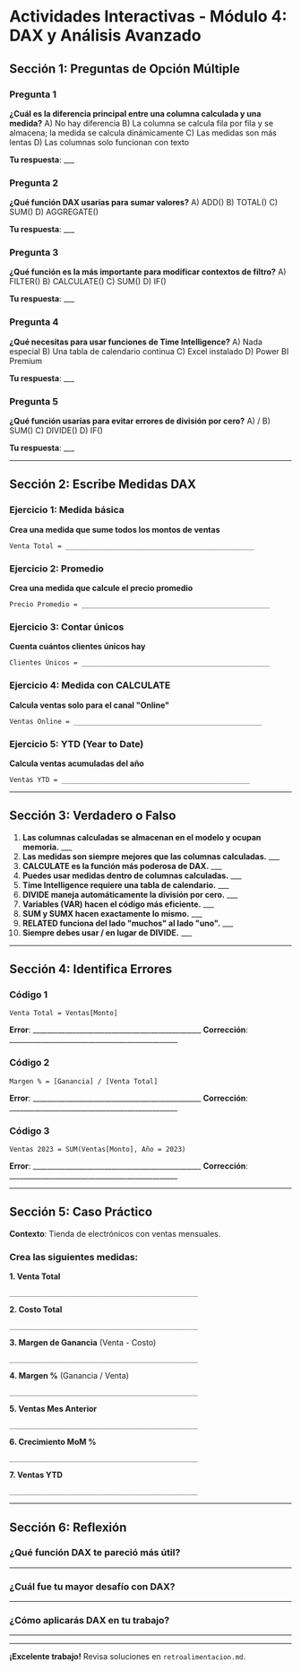 # Actividades Interactivas - Módulo 4: DAX y Análisis Avanzado

## Sección 1: Preguntas de Opción Múltiple

### Pregunta 1
**¿Cuál es la diferencia principal entre una columna calculada y una medida?**
A) No hay diferencia
B) La columna se calcula fila por fila y se almacena; la medida se calcula dinámicamente
C) Las medidas son más lentas
D) Las columnas solo funcionan con texto

**Tu respuesta**: ___

### Pregunta 2
**¿Qué función DAX usarías para sumar valores?**
A) ADD()
B) TOTAL()
C) SUM()
D) AGGREGATE()

**Tu respuesta**: ___

### Pregunta 3
**¿Qué función es la más importante para modificar contextos de filtro?**
A) FILTER()
B) CALCULATE()
C) SUM()
D) IF()

**Tu respuesta**: ___

### Pregunta 4
**¿Qué necesitas para usar funciones de Time Intelligence?**
A) Nada especial
B) Una tabla de calendario continua
C) Excel instalado
D) Power BI Premium

**Tu respuesta**: ___

### Pregunta 5
**¿Qué función usarías para evitar errores de división por cero?**
A) /
B) SUM()
C) DIVIDE()
D) IF()

**Tu respuesta**: ___

---

## Sección 2: Escribe Medidas DAX

### Ejercicio 1: Medida básica
**Crea una medida que sume todos los montos de ventas**

```DAX
Venta Total = _______________________________________________
```

### Ejercicio 2: Promedio
**Crea una medida que calcule el precio promedio**

```DAX
Precio Promedio = _______________________________________________
```

### Ejercicio 3: Contar únicos
**Cuenta cuántos clientes únicos hay**

```DAX
Clientes Únicos = _______________________________________________
```

### Ejercicio 4: Medida con CALCULATE
**Calcula ventas solo para el canal "Online"**

```DAX
Ventas Online = _______________________________________________
```

### Ejercicio 5: YTD (Year to Date)
**Calcula ventas acumuladas del año**

```DAX
Ventas YTD = _______________________________________________
```

---

## Sección 3: Verdadero o Falso

1. **Las columnas calculadas se almacenan en el modelo y ocupan memoria.** ___
2. **Las medidas son siempre mejores que las columnas calculadas.** ___
3. **CALCULATE es la función más poderosa de DAX.** ___
4. **Puedes usar medidas dentro de columnas calculadas.** ___
5. **Time Intelligence requiere una tabla de calendario.** ___
6. **DIVIDE maneja automáticamente la división por cero.** ___
7. **Variables (VAR) hacen el código más eficiente.** ___
8. **SUM y SUMX hacen exactamente lo mismo.** ___
9. **RELATED funciona del lado "muchos" al lado "uno".** ___
10. **Siempre debes usar / en lugar de DIVIDE.** ___

---

## Sección 4: Identifica Errores

### Código 1
```DAX
Venta Total = Ventas[Monto]
```
**Error**: _______________________________________________
**Corrección**: _______________________________________________

### Código 2
```DAX
Margen % = [Ganancia] / [Venta Total]
```
**Error**: _______________________________________________
**Corrección**: _______________________________________________

### Código 3
```DAX
Ventas 2023 = SUM(Ventas[Monto], Año = 2023)
```
**Error**: _______________________________________________
**Corrección**: _______________________________________________

---

## Sección 5: Caso Práctico

**Contexto**: Tienda de electrónicos con ventas mensuales.

### Crea las siguientes medidas:

**1. Venta Total**
```DAX
_______________________________________________
```

**2. Costo Total**
```DAX
_______________________________________________
```

**3. Margen de Ganancia** (Venta - Costo)
```DAX
_______________________________________________
```

**4. Margen %** (Ganancia / Venta)
```DAX
_______________________________________________
```

**5. Ventas Mes Anterior**
```DAX
_______________________________________________
```

**6. Crecimiento MoM %**
```DAX
_______________________________________________
```

**7. Ventas YTD**
```DAX
_______________________________________________
```

---

## Sección 6: Reflexión

### ¿Qué función DAX te pareció más útil?
_______________________________________________

### ¿Cuál fue tu mayor desafío con DAX?
_______________________________________________

### ¿Cómo aplicarás DAX en tu trabajo?
_______________________________________________

---

**¡Excelente trabajo!** Revisa soluciones en `retroalimentacion.md`.
